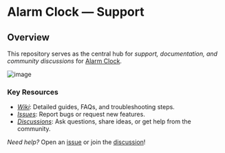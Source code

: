 # Alarm Clock — Support

## Overview
This repository serves as the central hub for *support, documentation, and community discussions* for [Alarm Clock](https://github.com/ajtruckle/alarm-clock-support/wiki).  

![image](https://github.com/user-attachments/assets/22eb382b-d5f6-4484-af89-0a18f31a466f)

### Key Resources  
- *[Wiki](https://github.com/ajtruckle/alarm-clock-support/wiki)*: Detailed guides, FAQs, and troubleshooting steps.  
- *[Issues](https://github.com/ajtruckle/alarm-clock-support/issues)*: Report bugs or request new features.  
- *[Discussions](https://github.com/ajtruckle/alarm-clock-support/discussions)*: Ask questions, share ideas, or get help from the community.  

*Need help?* Open an [issue](https://github.com/ajtruckle/alarm-clock-support/issues) or join the [discussion](https://github.com/ajtruckle/alarm-clock-support/discussions)!
